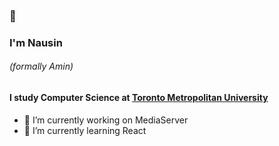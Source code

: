 ### 👋
<h3>I'm Nausin</h3>
<h6>(formally Amin)</h6>

<h4>I study Computer Science at <a href="https://tmucscu.com/">Toronto Metropolitan University</a></h4>

- 🔭 I’m currently working on MediaServer
- 🌱 I’m currently learning React

<!--
**aminnausin/aminnausin** is a ✨ _special_ ✨ repository because its `README.md` (this file) appears on your GitHub profile.

Here are some ideas to get you started:


- 👯 I’m looking to collaborate on ...
- 🤔 I’m looking for help with ...
- 💬 Ask me about ...
- 📫 How to reach me: ...
- 😄 Pronouns: ...
- ⚡ Fun fact: ...
-->
